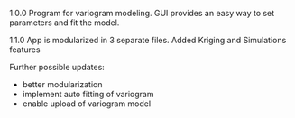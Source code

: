 1.0.0
Program for variogram modeling.
GUI provides an easy way to set parameters and fit the model.

1.1.0
App is modularized in 3 separate files.
Added Kriging and Simulations features

Further possible updates:
- better modularization
- implement auto fitting of variogram
- enable upload of variogram model